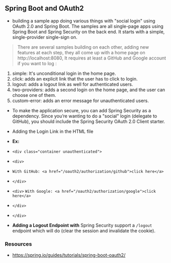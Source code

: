 ## Spring Boot and OAuth2
- building a sample app doing various things with "social login" using OAuth 2.0 and Spring Boot. The samples are all single-page apps using Spring Boot and Spring Security on the back end. It starts with a simple, single-provider single-sign on.

> There are several samples building on each other, adding new features at each step, they all come up with a home page on http://localhost:8080, It requires at least a GitHub and Google account if you want to log :

1. simple: It's unconditional login in the home page.
2. click: adds an explicit link that the user has to click to login.
3. logout: adds a logout link as well for authenticated users.
4. two-providers: adds a second login on the home page, and the user can choose one of them.
5. custom-error: adds an error message for unauthenticated users.

- To make the application secure, you can add Spring Security as a dependency. Since you’re wanting to do a "social" login (delegate to GitHub), you should include the Spring Security OAuth 2.0 Client starter.

- Adding the Login Link in the HTML file
- **Ex:**
- `<div class="container unauthenticated">`
-  `<div>`
-   `With GitHub: <a href="/oauth2/authorization/github">click here</a>`
- `</div>`
- `<div>`
    `With Google: <a href="/oauth2/authorization/google">click here</a>`
-  `</div>`
- `</div>`

- **Adding a Logout Endpoint with**
Spring Security  support a `/logout` endpoint which will do (clear the session and invalidate the cookie).

### Resources
- https://spring.io/guides/tutorials/spring-boot-oauth2/



